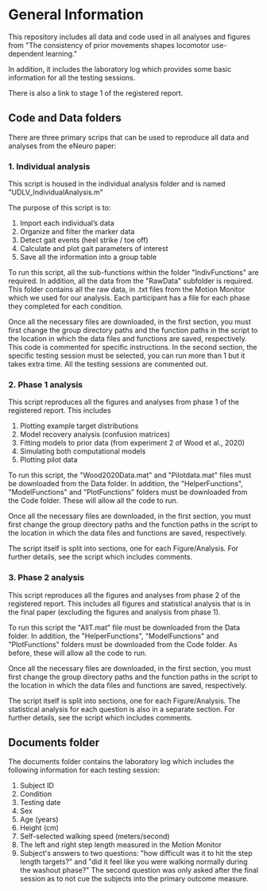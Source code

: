 # General Information
This repository includes all data and code used in all analyses and figures from "The consistency of prior movements shapes locomotor use-dependent learning."

In addition, it includes the laboratory log which provides some basic information for all the testing sessions.

There is also a link to stage 1 of the registered report.


## Code and Data folders
There are three primary scrips that can be used to reproduce all data and analyses from the eNeuro paper: 

### 1. Individual analysis 
This script is housed in the individual analysis folder and is named "UDLV_IndividualAnalysis.m"  

The purpose of this script is to:

1. Import each individual’s data
2. Organize and filter the marker data
3. Detect gait events (heel strike / toe off)
4. Calculate and plot gait parameters of interest
5. Save all the information into a group table

To run this script, all the sub-functions within the folder "IndivFunctions" are required. In addition, all the data from the "RawData" subfolder is required. This folder contains all the raw data, in .txt files from the Motion Monitor which we used for our analysis. Each participant has a file for each phase they completed for each condition. 

Once all the necessary files are downloaded, in the first section, you must first change the group directory paths and the function paths in the script to the location in which the data files and functions are saved, respectively. This code is commented for specific instructions. In the second section, the specific testing session must be selected, you can run more than 1 but it takes extra time. All the testing sessions are commented out. 

### 2. Phase 1 analysis
This script reproduces all the figures and analyses from phase 1 of the registered report. This includes 

1. Plotting example target distributions
2. Model recovery analysis (confusion matrices)
3. Fitting models to prior data (from experiment 2 of Wood et al., 2020) 
4. Simulating both computational models
5. Plotting pilot data

To run this script, the "Wood2020Data.mat" and "Pilotdata.mat" files must be downloaded from the Data folder. In addition, the "HelperFunctions", "ModelFunctions" and "PlotFunctions" folders must be downloaded from the Code folder. These will allow all the code to run. 

Once all the necessary files are downloaded, in the first section, you must first change the group directory paths and the function paths in the script to the location in which the data files and functions are saved, respectively.

The script itself is split into sections, one for each Figure/Analysis. For further details, see the script which includes comments. 

### 3. Phase 2 analysis
This script reproduces all the figures and analyses from phase 2 of the registered report. This includes all figures and statistical analysis that is in the final paper (excluding the figures and analysis from phase 1). 

To run this script the "AllT.mat" file must be downloaded from the Data folder. In addition, the "HelperFunctions", "ModelFunctions" and "PlotFunctions" folders must be downloaded from the Code folder. As before, these will allow all the code to run. 

Once all the necessary files are downloaded, in the first section, you must first change the group directory paths and the function paths in the script to the location in which the data files and functions are saved, respectively.

The script itself is split into sections, one for each Figure/Analysis. The statistical analysis for each question is also in a separate section. For further details, see the script which includes comments.

## Documents folder
The documents folder contains the laboratory log which includes the following information for each testing session:

1. Subject ID
2. Condition
3. Testing date
4. Sex
5. Age (years)
6. Height (cm)
7. Self-selected walking speed (meters/second)
8. The left and right step length measured in the Motion Monitor
9. Subject's answers to two questions: "how difficult was it to hit the step length targets?" and "did it feel like you were walking normally during the washout phase?" The second question was only asked after the final session as to not cue the subjects into the primary outcome measure.
